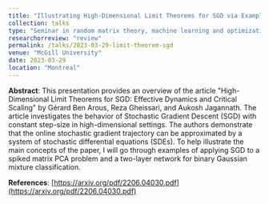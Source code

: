 ```yaml
---
title: "Illustrating High-Dimensional Limit Theorems for SGD via Examples"
collection: talks
type: "Seminar in random matrix theory, machine learning and optimization"
researchorreview: "review"
permalink: /talks/2023-03-29-limit-theorem-sgd
venue: "McGill University"
date: 2023-03-29
location: "Montreal"
---
```


**Abstract**:
This presentation provides an overview of the article "High-Dimensional Limit Theorems for SGD: Effective Dynamics and Critical Scaling" by Gérard Ben Arous, Reza Gheissari, and Aukosh Jagannath. The article investigates the behavior of Stochastic Gradient Descent (SGD) with constant step-size in high-dimensional settings. The authors demonstrate that the online stochastic gradient trajectory can be approximated by a system of stochastic differential equations (SDEs). To help illustrate the main concepts of the paper, I will go through examples of applying SGD to a spiked matrix PCA problem and a two-layer network for binary Gaussian mixture classification.

**References**: [https://arxiv.org/pdf/2206.04030.pdf](https://arxiv.org/pdf/2206.04030.pdf)
